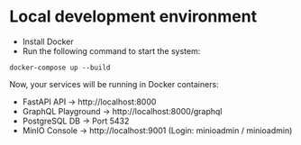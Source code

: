 # Local development environment

- Install Docker
- Run the following command to start the system:
```
docker-compose up --build
```
Now, your services will be running in Docker containers:

- FastAPI API → http://localhost:8000
- GraphQL Playground → http://localhost:8000/graphql
- PostgreSQL DB → Port 5432
- MinIO Console → http://localhost:9001 (Login: minioadmin / minioadmin)